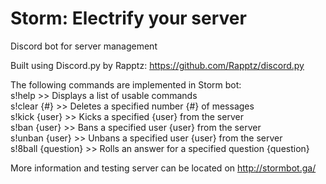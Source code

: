 # Storm: Electrify your server
Discord bot for server management

Built using Discord.py by Rapptz: https://github.com/Rapptz/discord.py

The following commands are implemented in Storm bot:<br />
s!help               >>      Displays a list of usable commands<br />
s!clear {#}          >>      Deletes a specified number {#} of messages<br />
s!kick {user}        >>      Kicks a specified {user} from the server<br />
s!ban {user}         >>      Bans a specified user {user} from the server<br />
s!unban {user}       >>      Unbans a specified user {user} from the server<br />
s!8ball {question}   >>      Rolls an answer for a specified question {question}<br />

More information and testing server can be located on http://stormbot.ga/

